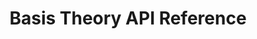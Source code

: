 ---
title: Basis Theory API Reference

language_tabs: # must be one of https://git.io/vQNgJ
  - shell

toc_footers:

includes:
  - getting_started
  - authentication
  - api_reference
  - permissions
  - applications
  - tokens
  - atomic_cards
  - errors
  - javascript_module
  - javascript_hosted_fields

search: true

code_clipboard: true
---